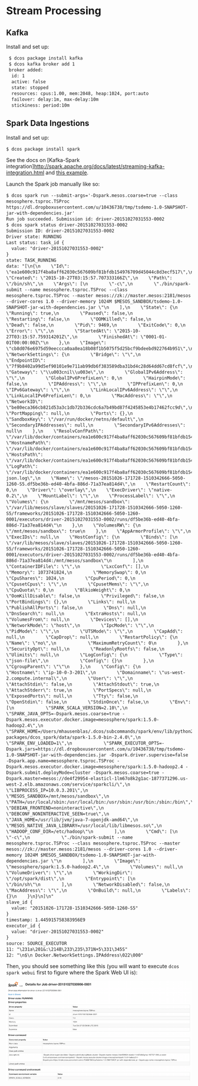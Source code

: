 # Stream Processing

## Kafka

Install and set up:

     $ dcos package install kafka
     $ dcos kafka broker add 1
     broker added:
      id: 1
      active: false
      state: stopped
      resources: cpus:1.00, mem:2048, heap:1024, port:auto
      failover: delay:1m, max-delay:10m
      stickiness: period:10m

## Spark Data Ingestions

Install and set up:

    $ dcos package install spark

See the docs on [Kafka-Spark integration]http://spark.apache.org/docs/latest/streaming-kafka-integration.html and [this example](https://github.com/apache/spark/blob/master/examples/src/main/scala/org/apache/spark/examples/streaming/KafkaWordCount.scala).

Launch the Spark job manually like so:

    $ dcos spark run --submit-args='-Dspark.mesos.coarse=true --class mesosphere.tsproc.TSProc https://dl.dropboxusercontent.com/u/10436738/tmp/tsdemo-1.0-SNAPSHOT-jar-with-dependencies.jar'
    Run job succeeded. Submission id: driver-20151027031553-0002
    $ dcos spark status driver-20151027031553-0002
    Submission ID: driver-20151027031553-0002
    Driver state: RUNNING
    Last status: task_id {
      value: "driver-20151027031553-0002"
    }
    state: TASK_RUNNING
    data: "[\n{\n    \"Id\": \"ea1e600c917f4ba8aff62030c567609bf81bfdb154976709d45044c8d3ecf517\",\n    \"Created\": \"2015-10-27T03:15:57.707333166Z\",\n    \"Path\": \"/bin/sh\",\n    \"Args\": [\n        \"-c\",\n        \"./bin/spark-submit --name mesosphere.tsproc.TSProc --class mesosphere.tsproc.TSProc --master mesos://zk://master.mesos:2181/mesos --driver-cores 1.0 --driver-memory 1024M $MESOS_SANDBOX/tsdemo-1.0-SNAPSHOT-jar-with-dependencies.jar \"\n    ],\n    \"State\": {\n        \"Running\": true,\n        \"Paused\": false,\n        \"Restarting\": false,\n        \"OOMKilled\": false,\n        \"Dead\": false,\n        \"Pid\": 9469,\n        \"ExitCode\": 0,\n        \"Error\": \"\",\n        \"StartedAt\": \"2015-10-27T03:15:57.759314201Z\",\n        \"FinishedAt\": \"0001-01-01T00:00:00Z\"\n    },\n    \"Image\": \"cb8d076e6975d59eeccca0aa8ea18b08f1b5075f5d25bcf9bdeebd922764b951\",\n    \"NetworkSettings\": {\n        \"Bridge\": \"\",\n        \"EndpointID\": \"7f9b8402a99d5ef90101e9e711ab99db6f383589dba31bd4c28d64dd67cd8fcf\",\n        \"Gateway\": \"\\u003cnil\\u003e\",\n        \"GlobalIPv6Address\": \"\",\n        \"GlobalIPv6PrefixLen\": 0,\n        \"HairpinMode\": false,\n        \"IPAddress\": \"\",\n        \"IPPrefixLen\": 0,\n        \"IPv6Gateway\": \"\",\n        \"LinkLocalIPv6Address\": \"\",\n        \"LinkLocalIPv6PrefixLen\": 0,\n        \"MacAddress\": \"\",\n        \"NetworkID\": \"be80eca366cb821d53a3c1db72b336cdc6a7b49bd87f4245853e4b17462fcc9d\",\n        \"PortMapping\": null,\n        \"Ports\": {},\n        \"SandboxKey\": \"/var/run/docker/netns/default\",\n        \"SecondaryIPAddresses\": null,\n        \"SecondaryIPv6Addresses\": null\n    },\n    \"ResolvConfPath\": \"/var/lib/docker/containers/ea1e600c917f4ba8aff62030c567609bf81bfdb154976709d45044c8d3ecf517/resolv.conf\",\n    \"HostnamePath\": \"/var/lib/docker/containers/ea1e600c917f4ba8aff62030c567609bf81bfdb154976709d45044c8d3ecf517/hostname\",\n    \"HostsPath\": \"/var/lib/docker/containers/ea1e600c917f4ba8aff62030c567609bf81bfdb154976709d45044c8d3ecf517/hosts\",\n    \"LogPath\": \"/var/lib/docker/containers/ea1e600c917f4ba8aff62030c567609bf81bfdb154976709d45044c8d3ecf517/ea1e600c917f4ba8aff62030c567609bf81bfdb154976709d45044c8d3ecf517-json.log\",\n    \"Name\": \"/mesos-20151026-171728-1510342666-5050-1260-S5.df5be36b-ed40-4bfa-886d-71a37ea814d4\",\n    \"RestartCount\": 0,\n    \"Driver\": \"overlay\",\n    \"ExecDriver\": \"native-0.2\",\n    \"MountLabel\": \"\",\n    \"ProcessLabel\": \"\",\n    \"Volumes\": {\n        \"/mnt/mesos/sandbox\": \"/var/lib/mesos/slave/slaves/20151026-171728-1510342666-5050-1260-S5/frameworks/20151026-171728-1510342666-5050-1260-0001/executors/driver-20151027031553-0002/runs/df5be36b-ed40-4bfa-886d-71a37ea814d4\"\n    },\n    \"VolumesRW\": {\n        \"/mnt/mesos/sandbox\": true\n    },\n    \"AppArmorProfile\": \"\",\n    \"ExecIDs\": null,\n    \"HostConfig\": {\n        \"Binds\": [\n            \"/var/lib/mesos/slave/slaves/20151026-171728-1510342666-5050-1260-S5/frameworks/20151026-171728-1510342666-5050-1260-0001/executors/driver-20151027031553-0002/runs/df5be36b-ed40-4bfa-886d-71a37ea814d4:/mnt/mesos/sandbox\"\n        ],\n        \"ContainerIDFile\": \"\",\n        \"LxcConf\": [],\n        \"Memory\": 1073741824,\n        \"MemorySwap\": 0,\n        \"CpuShares\": 1024,\n        \"CpuPeriod\": 0,\n        \"CpusetCpus\": \"\",\n        \"CpusetMems\": \"\",\n        \"CpuQuota\": 0,\n        \"BlkioWeight\": 0,\n        \"OomKillDisable\": false,\n        \"Privileged\": false,\n        \"PortBindings\": {},\n        \"Links\": null,\n        \"PublishAllPorts\": false,\n        \"Dns\": null,\n        \"DnsSearch\": null,\n        \"ExtraHosts\": null,\n        \"VolumesFrom\": null,\n        \"Devices\": [],\n        \"NetworkMode\": \"host\",\n        \"IpcMode\": \"\",\n        \"PidMode\": \"\",\n        \"UTSMode\": \"\",\n        \"CapAdd\": null,\n        \"CapDrop\": null,\n        \"RestartPolicy\": {\n            \"Name\": \"no\",\n            \"MaximumRetryCount\": 0\n        },\n        \"SecurityOpt\": null,\n        \"ReadonlyRootfs\": false,\n        \"Ulimits\": null,\n        \"LogConfig\": {\n            \"Type\": \"json-file\",\n            \"Config\": {}\n        },\n        \"CgroupParent\": \"\"\n    },\n    \"Config\": {\n        \"Hostname\": \"ip-10-0-3-201\",\n        \"Domainname\": \"us-west-2.compute.internal\",\n        \"User\": \"\",\n        \"AttachStdin\": false,\n        \"AttachStdout\": true,\n        \"AttachStderr\": true,\n        \"PortSpecs\": null,\n        \"ExposedPorts\": null,\n        \"Tty\": false,\n        \"OpenStdin\": false,\n        \"StdinOnce\": false,\n        \"Env\": [\n            \"SPARK_SCALA_VERSION=2.10\",\n            \"SPARK_JAVA_OPTS=-Dspark.mesos.coarse=true -Dspark.mesos.executor.docker.image=mesosphere/spark:1.5.0-hadoop2.4\",\n            \"SPARK_HOME=/Users/mhausenblas/.dcos/subcommands/spark/env/lib/python2.7/site-packages/dcos_spark/data/spark-1.5.0-bin-2.4.0\",\n            \"SPARK_ENV_LOADED=1\",\n            \"SPARK_EXECUTOR_OPTS=-Dspark.jars=https://dl.dropboxusercontent.com/u/10436738/tmp/tsdemo-1.0-SNAPSHOT-jar-with-dependencies.jar -Dspark.driver.supervise=false -Dspark.app.name=mesosphere.tsproc.TSProc -Dspark.mesos.executor.docker.image=mesosphere/spark:1.5.0-hadoop2.4 -Dspark.submit.deployMode=cluster -Dspark.mesos.coarse=true -Dspark.master=mesos://de4f29954-elasticl-1lm67o8k2g1ac-1877371296.us-west-2.elb.amazonaws.com/service/sparkcli/\",\n            \"LIBPROCESS_IP=10.0.3.201\",\n            \"MESOS_SANDBOX=/mnt/mesos/sandbox\",\n            \"PATH=/usr/local/sbin:/usr/local/bin:/usr/sbin:/usr/bin:/sbin:/bin\",\n            \"DEBIAN_FRONTEND=noninteractive\",\n            \"DEBCONF_NONINTERACTIVE_SEEN=true\",\n            \"JAVA_HOME=/usr/lib/jvm/java-7-openjdk-amd64\",\n            \"MESOS_NATIVE_JAVA_LIBRARY=/usr/local/lib/libmesos.so\",\n            \"HADOOP_CONF_DIR=/etc/hadoop\"\n        ],\n        \"Cmd\": [\n            \"-c\",\n            \"./bin/spark-submit --name mesosphere.tsproc.TSProc --class mesosphere.tsproc.TSProc --master mesos://zk://master.mesos:2181/mesos --driver-cores 1.0 --driver-memory 1024M $MESOS_SANDBOX/tsdemo-1.0-SNAPSHOT-jar-with-dependencies.jar \"\n        ],\n        \"Image\": \"mesosphere/spark:1.5.0-hadoop2.4\",\n        \"Volumes\": null,\n        \"VolumeDriver\": \"\",\n        \"WorkingDir\": \"/opt/spark/dist\",\n        \"Entrypoint\": [\n            \"/bin/sh\"\n        ],\n        \"NetworkDisabled\": false,\n        \"MacAddress\": \"\",\n        \"OnBuild\": null,\n        \"Labels\": {}\n    }\n}\n]\n"
    slave_id {
      value: "20151026-171728-1510342666-5050-1260-S5"
    }
    timestamp: 1.445915758383956E9
    executor_id {
      value: "driver-20151027031553-0002"
    }
    source: SOURCE_EXECUTOR
    11: "\231a\201&:\214B\233\235\371N+5\331\345S"
    12: "\n$\n Docker.NetworkSettings.IPAddress\022\000"

Then, you should see something like this (you will want to execute `dcos spark webui` first to figure where the Spark Web UI is):

![Spark Submission](../img/spark-submission.png)